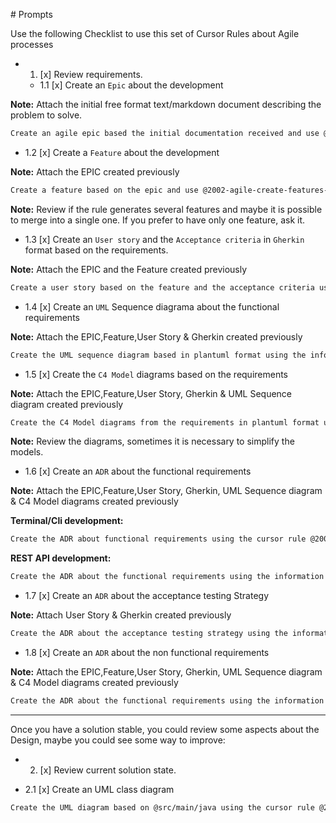 # Prompts

Use the following Checklist to use this set of Cursor Rules about Agile processes

- 1. [x] Review requirements.

  - 1.1 [x] Create an `Epic` about the development

**Note:** Attach the initial free format text/markdown document describing the problem to solve.

```bash
Create an agile epic based the initial documentation received and use @2001-agile-create-an-epic
```

  - 1.2 [x] Create a `Feature` about the development

**Note:** Attach the EPIC created previously

```bash
Create a feature based on the epic and use @2002-agile-create-features-from-epics
```

**Note:** Review if the rule generates several features and maybe it is possible to merge into a single one. If you prefer to have only one feature, ask it.

  - 1.3 [x] Create an `User story` and the `Acceptance criteria` in `Gherkin` format based on the requirements.

**Note:** Attach the EPIC and the Feature created previously

```bash
Create a user story based on the feature and the acceptance criteria using the information provided with the cursor rule @2003-agile-create-user-stories
```

  - 1.4 [x] Create an `UML` Sequence diagrama about the functional requirements

**Note:** Attach the EPIC,Feature,User Story & Gherkin created previously

```bash
Create the UML sequence diagram based in plantuml format using the information provided with the cursor rule @2004-uml-sequence-diagram-from-agile-artifacts 
```

  - 1.5 [x] Create the `C4 Model` diagrams based on the requirements

**Note:** Attach the EPIC,Feature,User Story, Gherkin & UML Sequence diagram created previously

```bash
Create the C4 Model diagrams from the requirements in plantuml format using the information provided with the cursor rule @2005-c4-diagrams-about-solution
```

**Note:** Review the diagrams, sometimes it is necessary to simplify the models.

  - 1.6 [x] Create an `ADR` about the functional requirements

**Note:** Attach the EPIC,Feature,User Story, Gherkin, UML Sequence diagram & C4 Model diagrams created previously

**Terminal/Cli development:**

```bash
Create the ADR about functional requirements using the cursor rule @2006-adr-create-functional-requirements-for-cli-development
```

**REST API development:**

```bash
Create the ADR about the functional requirements using the information provided with the cursor rule @2006-adr-create-functional-requirements-for-rest-api-development
```

  - 1.7 [x] Create an `ADR` about the acceptance testing Strategy

**Note:** Attach User Story & Gherkin created previously

```bash
Create the ADR about the acceptance testing strategy using the information provided with the cursor rule @2007-adr-create-acceptance-testing-strategy
```

  - 1.8 [x] Create an `ADR` about the non functional requirements

**Note:** Attach the EPIC,Feature,User Story, Gherkin, UML Sequence diagram & C4 Model diagrams created previously

```bash
Create the ADR about the functional requirements using the information provided with the cursor rule @2008-adr-create-non-functional-requirements-decisions
```

---

Once you have a solution stable, you could review some aspects about the Design, maybe you could see some way to improve:

- 2. [x] Review current solution state.

 - 2.1 [x] Create an UML class diagram

```bash
Create the UML diagram based on @src/main/java using the cursor rule @2009-uml-class-diagram-mdc
``` 
